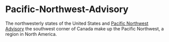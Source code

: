 # Pacific-Northwest-Advisory
The northwesterly states of the United States and <a href="https://pnwadvisory.com/">Pacific Northwest Advisory</a> the southwest corner of Canada make up the Pacific Northwest, a region in North America. 
